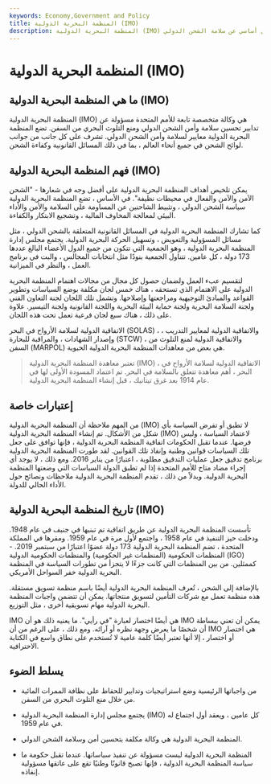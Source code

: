 ```yaml
---
keywords: Economy,Government and Policy
title: المنظمة البحرية الدولية (IMO)
description: المنظمة البحرية الدولية (IMO) هي وكالة تابعة للأمم المتحدة ، وهي مسؤولة بشكل أساسي عن سلامة الشحن الدولي.
---
```


# المنظمة البحرية الدولية (IMO)
## ما هي المنظمة البحرية الدولية (IMO)

المنظمة البحرية الدولية (IMO) هي وكالة متخصصة تابعة للأمم المتحدة مسؤولة عن تدابير تحسين سلامة وأمن الشحن الدولي ومنع التلوث البحري من السفن. تضع المنظمة البحرية الدولية معايير لسلامة وأمن الشحن الدولي. تشرف على كل جانب من جوانب لوائح الشحن في جميع أنحاء العالم ، بما في ذلك المسائل القانونية وكفاءة الشحن.

## فهم المنظمة البحرية الدولية (IMO)

يمكن تلخيص أهداف المنظمة البحرية الدولية على أفضل وجه في شعارها - "الشحن الآمن والآمن والفعال في محيطات نظيفة". في الأساس ، تضع المنظمة البحرية الدولية سياسة الشحن الدولي ، وتثبيط الشاحنين عن المساومة على السلامة والأمن والأداء البيئي لمعالجة المخاوف المالية ، وتشجيع الابتكار والكفاءة.

كما تشارك المنظمة البحرية الدولية في المسائل القانونية المتعلقة بالشحن الدولي ، مثل مسائل المسؤولية والتعويض ، وتسهيل الحركة البحرية الدولية. يجتمع مجلس إدارة المنظمة البحرية الدولية ، وهو الجمعية التي تتكون من جميع الدول الأعضاء البالغ عددها 173 دولة ، كل عامين. تتناول الجمعية بنودًا مثل انتخابات المجالس ، والبت في برنامج العمل ، والنظر في الميزانية.

لتقسيم عبء العمل ولضمان حصول كل مجال من مجالات اهتمام المنظمة البحرية الدولية على الاهتمام الذي تستحقه ، هناك خمس لجان مكلفة بوضع السياسات وتطوير القواعد والمبادئ التوجيهية ومراجعتها وإصلاحها. وتشمل تلك اللجان لجنة التعاون الفني ولجنة السلامة البحرية ولجنة حماية البيئة البحرية واللجنة القانونية ولجنة التيسير. علاوة على ذلك ، هناك سبع لجان فرعية تعمل تحت هذه اللجان.

الاتفاقية الدولية لسلامة الأرواح في البحر (SOLAS) ، والاتفاقية الدولية لمعايير التدريب ، وإصدار الشهادات ، والمراقبة للبحارة (STCW) ، والاتفاقية الدولية لمنع التلوث من السفن (MARPOL) هي بعض من معاهدات المنظمة البحرية الدولية الحيوية.

> تعتبر معاهدة المنظمة البحرية الدولية (IMO) ، الاتفاقية الدولية لسلامة الأرواح في البحر ، أهم معاهدة تتعلق بالسلامة في البحر. تم اعتماد المسودة الأولى لها في عام 1914 بعد غرق تيتانيك ، قبل إنشاء المنظمة البحرية الدولية.

>

## إعتبارات خاصة

من المهم ملاحظة أن المنظمة البحرية الدولية (IMO) لا تطبق أو تفرض السياسة بأي شكل من الأشكال. تم إنشاء المنظمة البحرية الدولية (IMO) لاعتماد السياسة ، وليس فرضها. عندما تقبل الحكومات اتفاقية المنظمة البحرية الدولية ، فإنها توافق على جعل تلك السياسات قوانين وطنية وإنفاذ تلك القوانين. لقد طورت المنظمة البحرية الدولية برنامج تدقيق جعل عمليات التدقيق مطلوبة ، اعتبارًا من يناير 2016. ومع ذلك ، لا يوجد أي إجراء مضاد متاح للأمم المتحدة إذا لم تطبق الدولة السياسات التي وضعتها المنظمة البحرية الدولية. وبدلاً من ذلك ، تقدم المنظمة البحرية الدولية ملاحظات ونصائح حول الأداء الحالي للدولة.

## تاريخ المنظمة البحرية الدولية (IMO)

تأسست المنظمة البحرية الدولية عن طريق اتفاقية تم تبنيها في جنيف في عام 1948. ودخلت حيز التنفيذ في عام 1958 ، واجتمع لأول مرة في عام 1959. ومقرها في المملكة المتحدة ، تضم المنظمة البحرية الدولية 173 دولة عضوًا اعتبارًا من سبتمبر 2019. - المنظمات الحكومية (المنظمات غير الحكومية) والمنظمات الحكومية الدولية (IGO) كممثلين. من بين المنظمات التي كانت جزءًا لا يتجزأ من تطورات السياسة في المنظمة البحرية الدولية خفر السواحل الأمريكي.

بالإضافة إلى الشحن ، تُعرف المنظمة البحرية الدولية أيضًا باسم منظمة تسويق مستقلة. هذه منظمة تعمل مع شركات التأمين لتسويق منتجاتها. يمكن أن تتضمن واجبات المنظمة البحرية الدولية مهام تسويقية أخرى ، مثل التوزيع.

IMO هي أيضًا اختصار لعبارة "في رأيي". ما يعنيه ذلك هو أن IMO يمكن أن تعني ببساطة أن شخصًا ما يعرض وجهة نظره أو آرائه. ومع ذلك ، على الرغم من أن IMO هي اختصار أو اختصار ، إلا أنها تعتبر أيضًا كلمة عامية لا تُستخدم على نطاق واسع في الكتابة الاحترافية.

## يسلط الضوء

- من واجباتها الرئيسية وضع استراتيجيات وتدابير للحفاظ على نظافة الممرات المائية من خلال منع التلوث البحري من السفن.

- يجتمع مجلس إدارة المنظمة البحرية الدولية (IMO) كل عامين ، ويعقد أول اجتماع له في عام 1959.

- المنظمة البحرية الدولية هي وكالة مكلفة بتحسين أمن وسلامة الشحن الدولي.

- المنظمة البحرية الدولية ليست مسؤولة عن تنفيذ سياساتها. عندما تقبل حكومة ما سياسة المنظمة البحرية الدولية ، فإنها تصبح قانونًا وطنيًا تقع على عاتقها مسؤولية إنفاذه.

